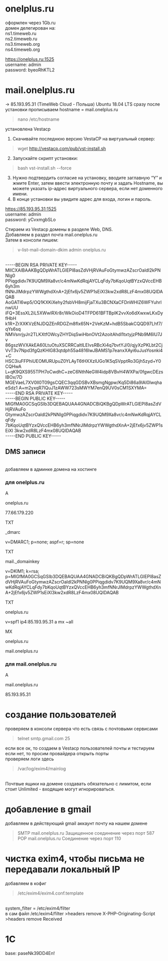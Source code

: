 # onelplus.ru
оформлен через 1Gb.ru<br/>
домен делегирован на:<br/>
ns1.timeweb.ru <br/>
ns2.timeweb.ru <br/>
ns3.timeweb.org <br/>
ns4.timeweb.org <br/>


https://onelplus.ru:1525<br/>
username: admin<br/>
password: byeoRhKTL2<br/>



# mail.onelplus.ru
-> 85.193.95.31 (TimeWeb Cloud - Польша)
Ubuntu 18.04 LTS
сразу после установки прописываем hostname = mail.onelplus.ru
>nano /etc/hostname

установлена Vestacp

  1) Скачивайте последнюю версию VestaCP на виртуальный сервер:
  >wget http://vestacp.com/pub/vst-install.sh
  2) Запускайте скрипт установки:
  >bash vst-install.sh --force
  3) Нужно подтвердить согласие на установку, вводите заглавную “Y” и жмите Enter, затем
  ввести электронную почту и задать Hostname, вы можете указать ip-адрес виртуального сервера, если нет доменного имени.
  4) В конце установки вы увидите адрес для входа, логин и пароль.


https://85.193.95.31:1525<br/>
username: admin<br/>
password: yCvxmgbSLo<br/>


Стираем из Vestacp домены в разделе Web, DNS.<br/>
Добавляем в раздел почта mail.onelplus.ru<br/>
Затем в консоли пишем:<br/>
> v-list-mail-domain-dkim admin onelplus.ru
<br/>
-----BEGIN RSA PRIVATE KEY-----<br/>
MIICXAIBAAKBgQDpWrATLGIEPl8asZdVHjRVAuFoGtymwzAZscrOaldl2kPNNlg0
PPiqgdidv7K9UQM9Xa8vr/c4mNwKdRqjAYCLqFdy7bKqoUqtBYzxQVccEHB6yh3m
fNNrJlMdrpzYWWgthdXnA+2jEfx6jv5ZWP1sEiXl3kw2xdR8LzF4mx08UQIDAQAB
AoGATl6wp5/OQ1KXKiXehy2fsbVH8mijFjaTXu3BCNXaCFDnWHIZ6WFYuhrlnwUU
iFQ+3EssXL2iL5XWwIRXr8r/WkOioD4TFPD61BFTBpIK2vvXo6dXwxwLKxDyfHbH
k1R+ZrXXKVzENJDQZEnRDGZm8flx65N+2VeKzM+hdB5SbakCQQD97Lhf7/qYs6sq
NMVsnrjyJn2TLKXtfOWcyZHYDiqSwiHbnOVt2AzoitAhdl1txtyjzPNb9M6lU7Jv
86gszWVXAkEA60LtuOtuXSCRRCaltlLEIvsRBcXi4q7bvtYJ/0/qjyXzPKLbt2Cj
VvT3v7Npd3fgQzKHlG83qtdph55a4816lwJBAMS1p7eanxXAyi6uJusYosnki4+C
HSC3iuFFPhiUEOMURUpuZ0YLAyT6tHXXzlUGo1K5qSVpptRo3Gjh5zyd+Y0CQHwA
L+qK9QXS955TPH7oCwdhC+zeC6NthNeGW4idp8VBvH4WXPa/0fgwcDEzsIBOx/7D
MGEVaeL7XV0lI0T09gsCQEC3qqGDSBvXBsmgNgpw/Kq5Di86a9lAI0IwqhaeSdz1
A+m2yxqR7lQuJ1zAWW723sMWYM7enQ9UV0sCM1SXYMA=
<br/>-----END RSA PRIVATE KEY-----
<br/>
-----BEGIN PUBLIC KEY-----<br/>
MIGfMA0GCSqGSIb3DQEBAQUAA4GNADCBiQKBgQDpWrATLGIEPl8asZdVHjRVAuFo
GtymwzAZscrOaldl2kPNNlg0PPiqgdidv7K9UQM9Xa8vr/c4mNwKdRqjAYCLqFdy
7bKqoUqtBYzxQVccEHB6yh3mfNNrJlMdrpzYWWgthdXnA+2jEfx6jv5ZWP1sEiXl
3kw2xdR8LzF4mx08UQIDAQAB
<br/>-----END PUBLIC KEY-----
<br/>

## DMS записи
<br/>
добавляем в админке домена на хостинге

### для onelplus.ru

A

onelplus.ru

77.66.179.220



TXT

_dmarc

v=DMARC1; p=none; aspf=r; sp=none



TXT

mail._domainkey

v=DKIM1; k=rsa; p=MIGfMA0GCSqGSIb3DQEBAQUAA4GNADCBiQKBgQDpWrATLGIEPl8asZdVHjRVAuFoGtymwzAZscrOaldl2kPNNlg0PPiqgdidv7K9UQM9Xa8vr/c4mNwKdRqjAYCLqFdy7bKqoUqtBYzxQVccEHB6yh3mfNNrJlMdrpzYWWgthdXnA+2jEfx6jv5ZWP1sEiXl3kw2xdR8LzF4mx08UQIDAQAB



TXT

onelplus.ru

v=spf1 ip4:85.193.95.31 a mx ~all



MX

onelplus.ru

mail.onelplus.ru

### для mail.onelplus.ru
A

mail.onelplus.ru

85.193.95.31

# создание пользователей

проверяем в консоли сервера что есть связь с почтовыми сервисами
>telnet smtp.gmail.com 25

если все ок, то создаем в Vestacp пользователей почты и тестируем<br/>
если нет, то просим провайдера открыть порты<br/>
проверяем логи здесь <br/>
> /var/log/exim4/mainlog
<br/>
Почтвые ящики на домене создавать обязательно с лимитом, если стоит Unlimited - входящие могут игнорироваться.

# добавление в gmail

добавляем в действующий gmail аккаунт почту на нашем домене <br/>
>SMTP mail.onelplus.ru Защищенное соединение через порт 587 <br/>
>POP mail.onelplus.ru Соединение через порт 110 <br/>

# чистка exim4, чтобы письма не передавали локальный IP
добавляем в кофиг
>/etc/exim4/exim4.conf.template
<br/>
system_filter = /etc/exim4/filter
<br/>
в сам файл /etc/exim4/filter
>headers remove X-PHP-Originating-Script <br/>
>headers remove Received

# 1C
base: paseNk39DD4En!
